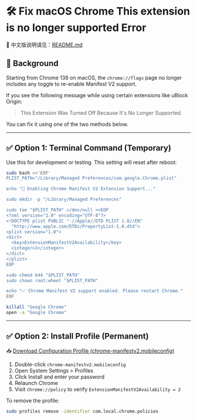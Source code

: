 # 🛠 Fix macOS Chrome This extension is no longer supported Error
🔄 中文版说明请见：[README.md](./README.md)
## 📌 Background

Starting from Chrome 138 on macOS, the `chrome://flags` page no longer includes any toggle
to re-enable Manifest V2 support.

If you see the following message while using certain extensions like uBlock Origin:

> This Extension Was Turned Off Because It's No Longer Supported.

You can fix it using one of the two methods below.

---

## ✅ Option 1: Terminal Command (Temporary)

Use this for development or testing. This setting will reset after reboot:

```bash
sudo bash <<'EOF'
PLIST_PATH="/Library/Managed Preferences/com.google.Chrome.plist"

echo "🔧 Enabling Chrome Manifest V2 Extension Support..."

sudo mkdir -p "/Library/Managed Preferences"

sudo tee "$PLIST_PATH" >/dev/null <<EOP
<?xml version="1.0" encoding="UTF-8"?>
<!DOCTYPE plist PUBLIC "-//Apple//DTD PLIST 1.0//EN"
  "http://www.apple.com/DTDs/PropertyList-1.0.dtd">
<plist version="1.0">
<dict>
  <key>ExtensionManifestV2Availability</key>
  <integer>2</integer>
</dict>
</plist>
EOP

sudo chmod 644 "$PLIST_PATH"
sudo chown root:wheel "$PLIST_PATH"

echo "✅ Chrome Manifest V2 support enabled. Please restart Chrome."
EOF

killall "Google Chrome"
open -a "Google Chrome"
```

---

## ✅ Option 2: Install Profile (Permanent)
📥 [Download Configuration Profile (chrome-manifestv2.mobileconfig)](https://github.com/ruanweiming/chrome-mac-enable-manifest-v2/releases/download/1.0/chrome-manifestv2.mobileconfig)
1. Double-click `chrome-manifestv2.mobileconfig`
2. Open System Settings > Profiles
3. Click Install and enter your password
4. Relaunch Chrome
5. Visit `chrome://policy` to verify `ExtensionManifestV2Availability = 2`

To remove the profile:

```bash
sudo profiles remove -identifier com.local.chrome.policies
```
